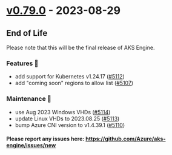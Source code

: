 
<a name="v0.79.0"></a>
# [v0.79.0] - 2023-08-29

## End of Life

Please note that this will be the final release of AKS Engine.
### Features 🌈
- add support for Kubernetes v1.24.17 ([#5112](https://github.com/Azure/aks-engine/issues/5112))
- add "coming soon" regions to allow list ([#5107](https://github.com/Azure/aks-engine/issues/5107))

### Maintenance 🔧
- use Aug 2023 Windows VHDs ([#5114](https://github.com/Azure/aks-engine/issues/5114))
- update Linux VHDs to 2023.08.25 ([#5113](https://github.com/Azure/aks-engine/issues/5113))
- bump Azure CNI version to v1.4.39.1 ([#5110](https://github.com/Azure/aks-engine/issues/5110))

#### Please report any issues here: https://github.com/Azure/aks-engine/issues/new
[Unreleased]: https://github.com/Azure/aks-engine/compare/v0.79.0...HEAD
[v0.79.0]: https://github.com/Azure/aks-engine/compare/v0.78.0...v0.79.0
